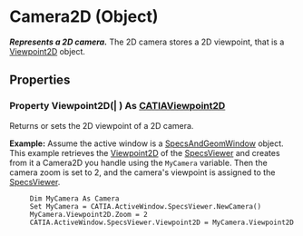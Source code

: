 # Camera2D (Object)

**_Represents a 2D camera._**
The 2D camera stores a 2D viewpoint, that is a [Viewpoint2D](../InfInterfaces/interface_Viewpoint2D_24329.md) object.

## Properties

### Property **Viewpoint2D**(| ) As [CATIAViewpoint2D](../InfInterfaces/interface_Viewpoint2D_24329.md)

   Returns or sets the 2D viewpoint of a 2D camera.

**Example:**      Assume the active window is a [SpecsAndGeomWindow](../InfInterfaces/interface_SpecsAndGeomWindow_67760.md) object. This example retrieves the [Viewpoint2D](../InfInterfaces/interface_Viewpoint2D_24329.md) of the [SpecsViewer](../InfInterfaces/interface_SpecsViewer_26446.md) and creates from it a Camera2D you handle using the `MyCamera` variable. Then the camera zoom is set to 2, and the camera's viewpoint is assigned to the [SpecsViewer](../InfInterfaces/interface_SpecsViewer_26446.md).

```VBScript
     Dim MyCamera As Camera
     Set MyCamera = CATIA.ActiveWindow.SpecsViewer.NewCamera()
     MyCamera.Viewpoint2D.Zoom = 2
     CATIA.ActiveWindow.SpecsViewer.Viewpoint2D = MyCamera.Viewpoint2D

```